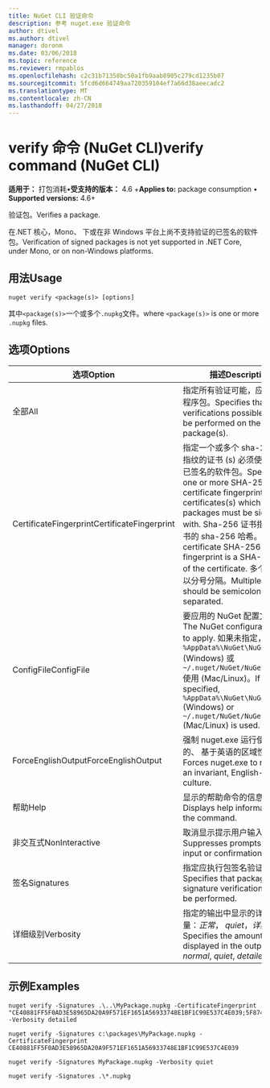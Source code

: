 ```yaml
---
title: NuGet CLI 验证命令
description: 参考 nuget.exe 验证命令
author: dtivel
ms.author: dtivel
manager: doronm
ms.date: 03/06/2018
ms.topic: reference
ms.reviewer: rmpablos
ms.openlocfilehash: c2c31b71358bc50a1fb9aab8905c279cd1235b07
ms.sourcegitcommit: 5fcd6d664749aa720359104ef7a66d38aeecadc2
ms.translationtype: MT
ms.contentlocale: zh-CN
ms.lasthandoff: 04/27/2018
---
```

# <a name="verify-command-nuget-cli"></a><span data-ttu-id="afe51-103">verify 命令 (NuGet CLI)</span><span class="sxs-lookup"><span data-stu-id="afe51-103">verify command (NuGet CLI)</span></span>

<span data-ttu-id="afe51-104">**适用于：** 打包消耗&bullet;**受支持的版本：** 4.6 +</span><span class="sxs-lookup"><span data-stu-id="afe51-104">**Applies to:** package consumption &bullet; **Supported versions:** 4.6+</span></span>

<span data-ttu-id="afe51-105">验证包。</span><span class="sxs-lookup"><span data-stu-id="afe51-105">Verifies a package.</span></span>

<span data-ttu-id="afe51-106">在.NET 核心，Mono、 下或在非 Windows 平台上尚不支持验证的已签名的软件包。</span><span class="sxs-lookup"><span data-stu-id="afe51-106">Verification of signed packages is not yet supported in .NET Core, under Mono, or on non-Windows platforms.</span></span>

## <a name="usage"></a><span data-ttu-id="afe51-107">用法</span><span class="sxs-lookup"><span data-stu-id="afe51-107">Usage</span></span>

```cli
nuget verify <package(s)> [options]
```

<span data-ttu-id="afe51-108">其中`<package(s)>`一个或多个`.nupkg`文件。</span><span class="sxs-lookup"><span data-stu-id="afe51-108">where `<package(s)>` is one or more `.nupkg` files.</span></span>

## <a name="options"></a><span data-ttu-id="afe51-109">选项</span><span class="sxs-lookup"><span data-stu-id="afe51-109">Options</span></span>

| <span data-ttu-id="afe51-110">选项</span><span class="sxs-lookup"><span data-stu-id="afe51-110">Option</span></span> | <span data-ttu-id="afe51-111">描述</span><span class="sxs-lookup"><span data-stu-id="afe51-111">Description</span></span> |
| --- | --- |
| <span data-ttu-id="afe51-112">全部</span><span class="sxs-lookup"><span data-stu-id="afe51-112">All</span></span> | <span data-ttu-id="afe51-113">指定所有验证可能，应都执行的程序包。</span><span class="sxs-lookup"><span data-stu-id="afe51-113">Specifies that all verifications possible should be performed on the package(s).</span></span> |
| <span data-ttu-id="afe51-114">CertificateFingerprint</span><span class="sxs-lookup"><span data-stu-id="afe51-114">CertificateFingerprint</span></span> | <span data-ttu-id="afe51-115">指定一个或多个 sha-256 证书指纹的证书 (s) 必须使用签名的已签名的软件包。</span><span class="sxs-lookup"><span data-stu-id="afe51-115">Specifies one or more SHA-256 certificate fingerprints of certificates(s) which signed packages must be signed with.</span></span> <span data-ttu-id="afe51-116">Sha-256 证书指纹是该证书的 sha-256 哈希。</span><span class="sxs-lookup"><span data-stu-id="afe51-116">A certificate SHA-256 fingerprint is a SHA-256 hash of the certificate.</span></span> <span data-ttu-id="afe51-117">多个输入应为以分号分隔。</span><span class="sxs-lookup"><span data-stu-id="afe51-117">Multiple inputs should be semicolon separated.</span></span> |
| <span data-ttu-id="afe51-118">ConfigFile</span><span class="sxs-lookup"><span data-stu-id="afe51-118">ConfigFile</span></span> | <span data-ttu-id="afe51-119">要应用的 NuGet 配置文件。</span><span class="sxs-lookup"><span data-stu-id="afe51-119">The NuGet configuration file to apply.</span></span> <span data-ttu-id="afe51-120">如果未指定， `%AppData%\NuGet\NuGet.Config` (Windows) 或`~/.nuget/NuGet/NuGet.Config`使用 (Mac/Linux)。</span><span class="sxs-lookup"><span data-stu-id="afe51-120">If not specified, `%AppData%\NuGet\NuGet.Config` (Windows) or `~/.nuget/NuGet/NuGet.Config` (Mac/Linux) is used.</span></span>|
| <span data-ttu-id="afe51-121">ForceEnglishOutput</span><span class="sxs-lookup"><span data-stu-id="afe51-121">ForceEnglishOutput</span></span> | <span data-ttu-id="afe51-122">强制 nuget.exe 运行使用固定的、 基于英语的区域性。</span><span class="sxs-lookup"><span data-stu-id="afe51-122">Forces nuget.exe to run using an invariant, English-based culture.</span></span> |
| <span data-ttu-id="afe51-123">帮助</span><span class="sxs-lookup"><span data-stu-id="afe51-123">Help</span></span> | <span data-ttu-id="afe51-124">显示的帮助命令的信息。</span><span class="sxs-lookup"><span data-stu-id="afe51-124">Displays help information for the command.</span></span> |
| <span data-ttu-id="afe51-125">非交互式</span><span class="sxs-lookup"><span data-stu-id="afe51-125">NonInteractive</span></span> | <span data-ttu-id="afe51-126">取消显示提示用户输入或确认。</span><span class="sxs-lookup"><span data-stu-id="afe51-126">Suppresses prompts for user input or confirmations.</span></span> |
| <span data-ttu-id="afe51-127">签名</span><span class="sxs-lookup"><span data-stu-id="afe51-127">Signatures</span></span> | <span data-ttu-id="afe51-128">指定应执行包签名验证。</span><span class="sxs-lookup"><span data-stu-id="afe51-128">Specifies that package signature verification should be performed.</span></span> |
| <span data-ttu-id="afe51-129">详细级别</span><span class="sxs-lookup"><span data-stu-id="afe51-129">Verbosity</span></span> | <span data-ttu-id="afe51-130">指定的输出中显示的详细信息量：*正常*， *quiet*，*详细*。</span><span class="sxs-lookup"><span data-stu-id="afe51-130">Specifies the amount of detail displayed in the output: *normal*, *quiet*, *detailed*.</span></span> |

## <a name="examples"></a><span data-ttu-id="afe51-131">示例</span><span class="sxs-lookup"><span data-stu-id="afe51-131">Examples</span></span>

```cli
nuget verify -Signatures .\..\MyPackage.nupkg -CertificateFingerprint "CE40881FF5F0AD3E58965DA20A9F571EF1651A56933748E1BF1C99E537C4E039;5F874AAF47BCB268A19357364E7FBB09D6BF9E8A93E1229909AC5CAC865802E2" -Verbosity detailed

nuget verify -Signatures c:\packages\MyPackage.nupkg -CertificateFingerprint CE40881FF5F0AD3E58965DA20A9F571EF1651A56933748E1BF1C99E537C4E039

nuget verify -Signatures MyPackage.nupkg -Verbosity quiet

nuget verify -Signatures .\*.nupkg
```